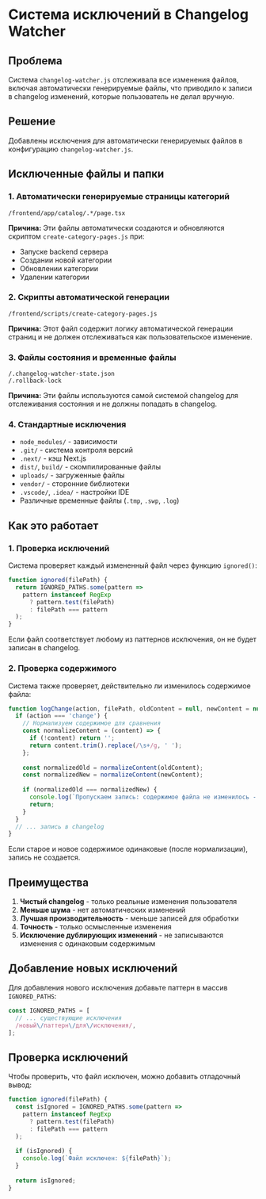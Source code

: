 # Система исключений в Changelog Watcher

## Проблема

Система `changelog-watcher.js` отслеживала все изменения файлов, включая автоматически генерируемые файлы, что приводило к записи в changelog изменений, которые пользователь не делал вручную.

## Решение

Добавлены исключения для автоматически генерируемых файлов в конфигурацию `changelog-watcher.js`.

## Исключенные файлы и папки

### 1. Автоматически генерируемые страницы категорий
```
/frontend/app/catalog/.*/page.tsx
```
**Причина:** Эти файлы автоматически создаются и обновляются скриптом `create-category-pages.js` при:
- Запуске backend сервера
- Создании новой категории
- Обновлении категории
- Удалении категории

### 2. Скрипты автоматической генерации
```
/frontend/scripts/create-category-pages.js
```
**Причина:** Этот файл содержит логику автоматической генерации страниц и не должен отслеживаться как пользовательское изменение.

### 3. Файлы состояния и временные файлы
```
/.changelog-watcher-state.json
/.rollback-lock
```
**Причина:** Эти файлы используются самой системой changelog для отслеживания состояния и не должны попадать в changelog.

### 4. Стандартные исключения
- `node_modules/` - зависимости
- `.git/` - система контроля версий
- `.next/` - кэш Next.js
- `dist/`, `build/` - скомпилированные файлы
- `uploads/` - загруженные файлы
- `vendor/` - сторонние библиотеки
- `.vscode/`, `.idea/` - настройки IDE
- Различные временные файлы (`.tmp`, `.swp`, `.log`)

## Как это работает

### 1. Проверка исключений

Система проверяет каждый измененный файл через функцию `ignored()`:

```javascript
function ignored(filePath) {
  return IGNORED_PATHS.some(pattern =>
    pattern instanceof RegExp
      ? pattern.test(filePath)
      : filePath === pattern
  );
}
```

Если файл соответствует любому из паттернов исключения, он не будет записан в changelog.

### 2. Проверка содержимого

Система также проверяет, действительно ли изменилось содержимое файла:

```javascript
function logChange(action, filePath, oldContent = null, newContent = null) {
  if (action === 'change') {
    // Нормализуем содержимое для сравнения
    const normalizeContent = (content) => {
      if (!content) return '';
      return content.trim().replace(/\s+/g, ' ');
    };
    
    const normalizedOld = normalizeContent(oldContent);
    const normalizedNew = normalizeContent(newContent);
    
    if (normalizedOld === normalizedNew) {
      console.log(`Пропускаем запись: содержимое файла не изменилось - ${filePath}`);
      return;
    }
  }
  // ... запись в changelog
}
```

Если старое и новое содержимое одинаковые (после нормализации), запись не создается.

## Преимущества

1. **Чистый changelog** - только реальные изменения пользователя
2. **Меньше шума** - нет автоматических изменений
3. **Лучшая производительность** - меньше записей для обработки
4. **Точность** - только осмысленные изменения
5. **Исключение дублирующих изменений** - не записываются изменения с одинаковым содержимым

## Добавление новых исключений

Для добавления нового исключения добавьте паттерн в массив `IGNORED_PATHS`:

```javascript
const IGNORED_PATHS = [
  // ... существующие исключения
  /новый\/паттерн\/для\/исключения/,
];
```

## Проверка исключений

Чтобы проверить, что файл исключен, можно добавить отладочный вывод:

```javascript
function ignored(filePath) {
  const isIgnored = IGNORED_PATHS.some(pattern =>
    pattern instanceof RegExp
      ? pattern.test(filePath)
      : filePath === pattern
  );
  
  if (isIgnored) {
    console.log(`Файл исключен: ${filePath}`);
  }
  
  return isIgnored;
}
``` 
